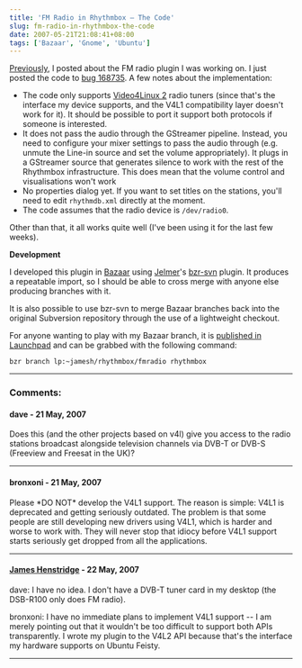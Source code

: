 ```yaml
---
title: 'FM Radio in Rhythmbox – The Code'
slug: fm-radio-in-rhythmbox-the-code
date: 2007-05-21T21:08:41+08:00
tags: ['Bazaar', 'Gnome', 'Ubuntu']
---
```


[Previously](fm-radio-in-rhythmbox.md), I posted about the FM radio
plugin I was working on. I just posted the code to [bug
168735](http://bugzilla.gnome.org/show_bug.cgi?id=168735#c13 "Support
for v4l radio in rhythmbox").  A few notes about the implementation:

-   The code only supports [Video4Linux
    2](http://www.linuxtv.org/downloads/video4linux/API/V4L2_API/) radio
    tuners (since that's the interface my device supports, and the V4L1
    compatibility layer doesn't work for it). It should be possible to
    port it support both protocols if someone is interested.
-   It does not pass the audio through the GStreamer pipeline. Instead,
    you need to configure your mixer settings to pass the audio through
    (e.g. unmute the Line-in source and set the volume appropriately).
    It plugs in a GStreamer source that generates silence to work with
    the rest of the Rhythmbox infrastructure. This does mean that the
    volume control and visualisations won't work
-   No properties dialog yet. If you want to set titles on the stations,
    you'll need to edit `rhythmdb.xml` directly at the moment.
-   The code assumes that the radio device is `/dev/radio0`.

Other than that, it all works quite well (I\'ve been using it for the
last few weeks).

**Development**

I developed this plugin in [Bazaar](http://bazaar-vcs.org/) using
[Jelmer](http://jelmer.vernstok.nl/blog/)\'s
[bzr-svn](http://bazaar-vcs.org/BzrForeignBranches/Subversion) plugin.
It produces a repeatable import, so I should be able to cross merge with
anyone else producing branches with it.

It is also possible to use bzr-svn to merge Bazaar branches back into
the original Subversion repository through the use of a lightweight
checkout.

For anyone wanting to play with my Bazaar branch, it is [published in
Launchpad](https://code.launchpad.net/~jamesh/rhythmbox/fmradio) and can
be grabbed with the following command:

    bzr branch lp:~jamesh/rhythmbox/fmradio rhythmbox

---
### Comments:
#### dave - <time datetime="2007-05-21 22:58:33">21 May, 2007</time>

Does this (and the other projects based on v4l) give you access to the
radio stations broadcast alongside television channels via DVB-T or
DVB-S (Freeview and Freesat in the UK)?

---
#### bronxoni - <time datetime="2007-05-21 23:34:18">21 May, 2007</time>

Please \*DO NOT\* develop the V4L1 support. The reason is simple: V4L1
is deprecated and getting seriously outdated. The problem is that some
people are still developing new drivers using V4L1, which is harder and
worse to work with. They will never stop that idiocy before V4L1 support
starts seriously get dropped from all the applications.

---
#### [James Henstridge](http://blogs.gnome.org/jamesh) - <time datetime="2007-05-22 01:05:16">22 May, 2007</time>

dave: I have no idea. I don\'t have a DVB-T tuner card in my desktop
(the DSB-R100 only does FM radio).

bronxoni: I have no immediate plans to implement V4L1 support \-- I am
merely pointing out that it wouldn\'t be too difficult to support both
APIs transparently. I wrote my plugin to the V4L2 API because that\'s
the interface my hardware supports on Ubuntu Feisty.

---
